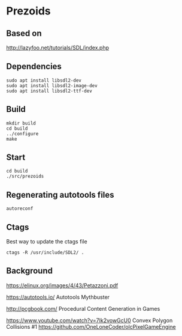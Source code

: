 # Prezoids


## Based on

<http://lazyfoo.net/tutorials/SDL/index.php>

## Dependencies

    sudo apt install libsdl2-dev
    sudo apt install libsdl2-image-dev
    sudo apt install libsdl2-ttf-dev

## Build

    mkdir build
    cd build
    ../configure
    make

## Start
    cd build
    ./src/prezoids

## Regenerating autotools files

    autoreconf

## Ctags

Best way to update the ctags file

    ctags -R /usr/include/SDL2/ .

## Background

<https://elinux.org/images/4/43/Petazzoni.pdf>

<https://autotools.io/>   Autotools Mythbuster

<http://pcgbook.com/>  Procedural Content Generation in Games

<https://www.youtube.com/watch?v=7Ik2vowGcU0>  Convex Polygon Collisions #1
<https://github.com/OneLoneCoder/olcPixelGameEngine>


